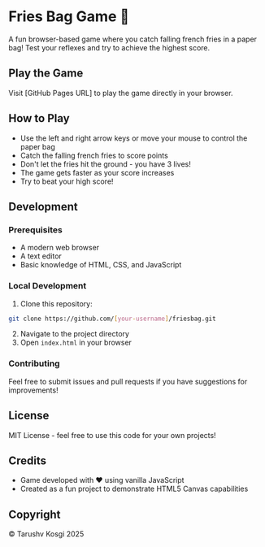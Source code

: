 # Fries Bag Game 🍟

A fun browser-based game where you catch falling french fries in a paper bag! Test your reflexes and try to achieve the highest score.

## Play the Game

Visit [GitHub Pages URL] to play the game directly in your browser.

## How to Play

- Use the left and right arrow keys or move your mouse to control the paper bag
- Catch the falling french fries to score points
- Don't let the fries hit the ground - you have 3 lives!
- The game gets faster as your score increases
- Try to beat your high score!

## Development

### Prerequisites
- A modern web browser
- A text editor
- Basic knowledge of HTML, CSS, and JavaScript

### Local Development
1. Clone this repository:
```bash
git clone https://github.com/[your-username]/friesbag.git
```
2. Navigate to the project directory
3. Open `index.html` in your browser

### Contributing
Feel free to submit issues and pull requests if you have suggestions for improvements!

## License
MIT License - feel free to use this code for your own projects!

## Credits
- Game developed with ❤️ using vanilla JavaScript
- Created as a fun project to demonstrate HTML5 Canvas capabilities

## Copyright
© Tarushv Kosgi 2025